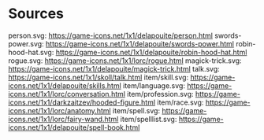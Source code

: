 # Sources

person.svg: https://game-icons.net/1x1/delapouite/person.html
swords-power.svg: https://game-icons.net/1x1/delapouite/swords-power.html
robin-hood-hat.svg: https://game-icons.net/1x1/delapouite/robin-hood-hat.html
rogue.svg: https://game-icons.net/1x1/lorc/rogue.html
magick-trick.svg: https://game-icons.net/1x1/delapouite/magick-trick.html
talk.svg: https://game-icons.net/1x1/skoll/talk.html
item/skill.svg: https://game-icons.net/1x1/delapouite/skills.html
item/language.svg: https://game-icons.net/1x1/lorc/conversation.html
item/profession.svg: https://game-icons.net/1x1/darkzaitzev/hooded-figure.html
item/race.svg: https://game-icons.net/1x1/lorc/anatomy.html
item/spell.svg: https://game-icons.net/1x1/lorc/fairy-wand.html
item/spelllist.svg: https://game-icons.net/1x1/delapouite/spell-book.html